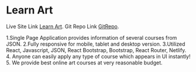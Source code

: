 # Learn Art

Live Site Link [Learn Art](https://learn-art-2021.netlify.app/).
Git Repo Link [GitRepo](https://github.com/sanjimo/Learn-Art).

1.Single Page Application provides information of several courses from JSON.
2.Fully responsive for mobile, tablet and desktop version.
3.Utilized  React, Javascript, JSON, React Bootstrap, Bootstrap, React Router, Netlify.
4. Anyone can easily apply any type of course which appears in UI instantly!
5. We provide best online art courses at very reasonable budget.
